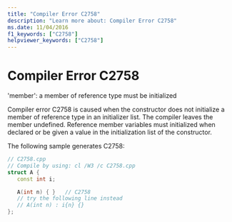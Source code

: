 ```yaml
---
title: "Compiler Error C2758"
description: "Learn more about: Compiler Error C2758"
ms.date: 11/04/2016
f1_keywords: ["C2758"]
helpviewer_keywords: ["C2758"]
---
```

# Compiler Error C2758

'member': a member of reference type must be initialized

Compiler error C2758 is caused when the constructor does not initialize a member of reference type in an initializer list. The compiler leaves the member undefined. Reference member variables must initialized when declared or be given a value in the initialization list of the constructor.

The following sample generates C2758:

```cpp
// C2758.cpp
// Compile by using: cl /W3 /c C2758.cpp
struct A {
   const int i;

   A(int n) { }   // C2758
   // try the following line instead
   // A(int n) : i{n} {}
};
```
